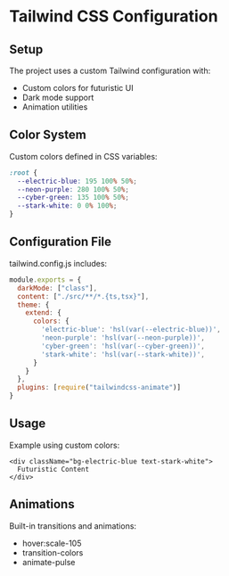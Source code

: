 # Tailwind CSS Configuration

## Setup

The project uses a custom Tailwind configuration with:
- Custom colors for futuristic UI
- Dark mode support
- Animation utilities

## Color System

Custom colors defined in CSS variables:
```css
:root {
  --electric-blue: 195 100% 50%;
  --neon-purple: 280 100% 50%;
  --cyber-green: 135 100% 50%;
  --stark-white: 0 0% 100%;
}
```

## Configuration File

tailwind.config.js includes:
```js
module.exports = {
  darkMode: ["class"],
  content: ["./src/**/*.{ts,tsx}"],
  theme: {
    extend: {
      colors: {
        'electric-blue': 'hsl(var(--electric-blue))',
        'neon-purple': 'hsl(var(--neon-purple))',
        'cyber-green': 'hsl(var(--cyber-green))',
        'stark-white': 'hsl(var(--stark-white))',
      }
    }
  },
  plugins: [require("tailwindcss-animate")]
}
```

## Usage

Example using custom colors:
```tsx
<div className="bg-electric-blue text-stark-white">
  Futuristic Content
</div>
```

## Animations

Built-in transitions and animations:
- hover:scale-105
- transition-colors
- animate-pulse
